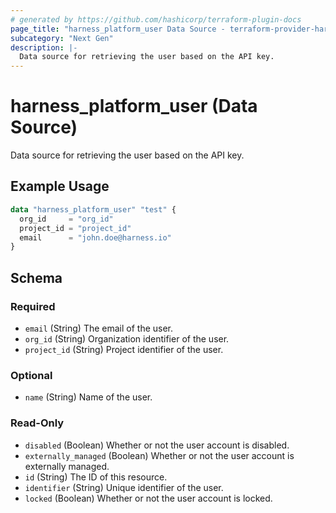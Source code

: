 ```yaml
---
# generated by https://github.com/hashicorp/terraform-plugin-docs
page_title: "harness_platform_user Data Source - terraform-provider-harness"
subcategory: "Next Gen"
description: |-
  Data source for retrieving the user based on the API key.
---
```


# harness_platform_user (Data Source)

Data source for retrieving the user based on the API key.

## Example Usage

```terraform
data "harness_platform_user" "test" {
  org_id     = "org_id"
  project_id = "project_id"
  email      = "john.doe@harness.io"
}
```

<!-- schema generated by tfplugindocs -->
## Schema

### Required

- `email` (String) The email of the user.
- `org_id` (String) Organization identifier of the user.
- `project_id` (String) Project identifier of the user.

### Optional

- `name` (String) Name of the user.

### Read-Only

- `disabled` (Boolean) Whether or not the user account is disabled.
- `externally_managed` (Boolean) Whether or not the user account is externally managed.
- `id` (String) The ID of this resource.
- `identifier` (String) Unique identifier of the user.
- `locked` (Boolean) Whether or not the user account is locked.


